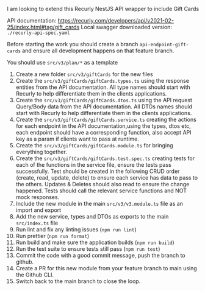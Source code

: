 I am looking to extend this Recurly NestJS API wrapper to include Gift Cards

API documentation: https://recurly.com/developers/api/v2021-02-25/index.html#tag/gift_cards
Local swagger downloaded version: `./recurly-api-spec.yaml`

Before starting the work you should create a branch `api-endpoint-gift-cards` and ensure all development happens on that feature branch.

You should use `src/v3/plan/*` as a template

1. Create a new folder `src/v3/giftCards` for the new files
2. Create the `src/v3/giftCards/giftCards.types.ts` using the response entities from the API documentation. All type names should start with Recurly to help differentiate them in the clients applications. 
3. Create the `src/v3/giftCards/giftCards.dtos.ts` using the API request Query/Body data from the API documentation. All DTOs names should start with Recurly to help differentiate them in the clients applications. 
4. Create the `src/v3/giftCards/giftCards.service.ts` creating the actions for each endpoint in the API documentation,using the types, dtos etc, each endpoint should have a corresponding function, also accept API key as a param if clients want to pass at runtime. 
5. Create the `src/v3/giftCards/giftCards.module.ts` for bringing everything together.
6. Create the `src/v3/giftCards/giftCards.test.spec.ts` creating tests for each of the functions in the service file, ensure the tests pass successfully. Test should be created in the following CRUD order (create, read, update, delete) to ensure each service has data to pass to the others. Updates & Deletes should also read to ensure the change happened. Tests should call the relevant service functions and NOT mock responses. 
7. Include the new module in the main `src/v3/v3.module.ts` file as an import and export
8. Add the new service, types and DTOs as exports to the main `src/index.ts` file
9. Run lint and fix any linting issues (`npm run lint`)
10. Run prettier (`npm run format`)
11. Run build and make sure the application builds (`npm run build`)
12. Run the test suite to ensure tests still pass (`npm run test`)
13. Commit the code with a good commit message, push the branch to github.
14. Create a PR for this new module from your feature branch to main using the Github CLI.
15. Switch back to the main branch to close the loop.